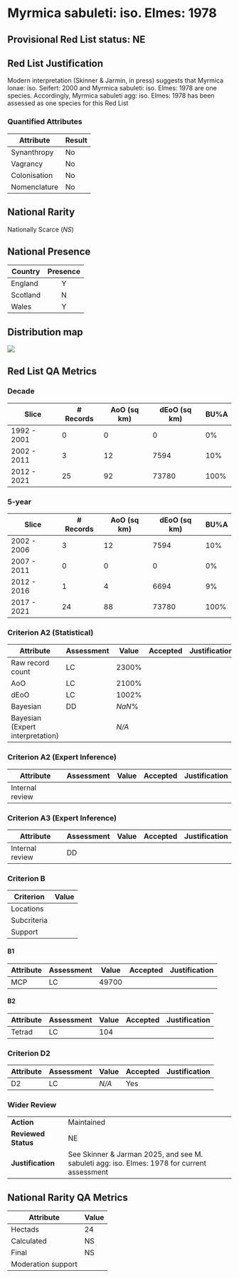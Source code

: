 # Myrmica sabuleti: iso. Elmes: 1978

## Provisional Red List status: NE

## Red List Justification
Modern interpretation (Skinner & Jarmin, in press) suggests that Myrmica lonae: iso. Seifert: 2000 and Myrmica sabuleti: iso. Elmes: 1978 are one species. Accordingly, Myrmica sabuleti agg: iso. Elmes: 1978 has been assessed as one species for this Red List
### Quantified Attributes
|Attribute|Result|
|---|---|
|Synanthropy|No|
|Vagrancy|No|
|Colonisation|No|
|Nomenclature|No|


## National Rarity
Nationally Scarce (*NS*)

## National Presence
|Country|Presence
|---|:-:|
|England|Y|
|Scotland|N|
|Wales|Y|


## Distribution map
![](../map/101.svg)

## Red List QA Metrics
### Decade
| Slice | # Records | AoO (sq km) | dEoO (sq km) |BU%A |
|---|---|---|---|---|
|1992 - 2001|0|0|0|0%|
|2002 - 2011|3|12|7594|10%|
|2012 - 2021|25|92|73780|100%|
### 5-year
| Slice | # Records | AoO (sq km) | dEoO (sq km) |BU%A |
|---|---|---|---|---|
|2002 - 2006|3|12|7594|10%|
|2007 - 2011|0|0|0|0%|
|2012 - 2016|1|4|6694|9%|
|2017 - 2021|24|88|73780|100%|
### Criterion A2 (Statistical)
|Attribute|Assessment|Value|Accepted|Justification
|---|---|---|---|---|
|Raw record count|LC|2300%|||
|AoO|LC|2100%|||
|dEoO|LC|1002%|||
|Bayesian|DD|*NaN*%|||
|Bayesian (Expert interpretation)||*N/A*|||
### Criterion A2 (Expert Inference)
|Attribute|Assessment|Value|Accepted|Justification
|---|---|---|---|---|
|Internal review|||||
### Criterion A3 (Expert Inference)
|Attribute|Assessment|Value|Accepted|Justification
|---|---|---|---|---|
|Internal review|DD||||
### Criterion B
|Criterion| Value|
|---|---|
|Locations||
|Subcriteria||
|Support||
#### B1
|Attribute|Assessment|Value|Accepted|Justification
|---|---|---|---|---|
|MCP|LC|49700|||
#### B2
|Attribute|Assessment|Value|Accepted|Justification
|---|---|---|---|---|
|Tetrad|LC|104|||
### Criterion D2
|Attribute|Assessment|Value|Accepted|Justification
|---|---|---|---|---|
|D2|LC|*N/A*|Yes||
### Wider Review
|  |  |
|---|---|
|**Action**|Maintained|
|**Reviewed Status**|NE|
|**Justification**|See Skinner & Jarman 2025, and see M. sabuleti agg: iso. Elmes: 1978 for current assessment|


## National Rarity QA Metrics
|Attribute|Value|
|---|---|
|Hectads|24|
|Calculated|NS|
|Final|NS|
|Moderation support||



